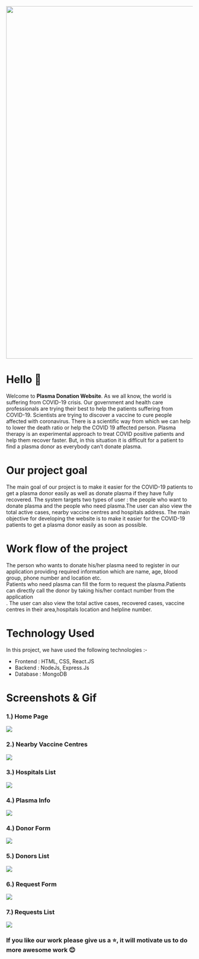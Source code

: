 <img src="project_snapshots/plasma.png" width="950">
<h1>Hello 👋</h1>
Welcome to <b>Plasma Donation Website</b>. As we all know, the world is suffering from COVID-19 crisis. Our government and health care professionals are trying their best to help the  patients suffering from COVID-19. Scientists are trying to discover a vaccine to cure people affected with coronavirus. There is a scientific way from which we can help to lower the death ratio or help the COVID 19 affected person. Plasma therapy is an experimental approach to treat COVID positive patients and help them recover faster. But, in this situation it is difficult for a patient to find a plasma donor as everybody can’t donate plasma.
<h1>Our project goal</h1>
The main goal of our project is to make it easier for the COVID-19 patients to get a plasma donor easily as well as donate plasma if they have fully recovered. The system targets two types of user : the people who want to donate plasma and the people who need plasma.The user can also view the total active cases, nearby vaccine centres and hospitals address. The main objective for developing the website is to make it easier for the COVID-19 patients to get a plasma donor easily  as soon as possible.
<h1>Work flow of the project</h1>
The person who wants to donate his/her plasma need to register in our application providing required information which are name, age, blood group, phone number and location etc.<br/> 
Patients who need plasma can fill the form to request the plasma.Patients can directly call the donor by taking his/her contact number from the application<br/>.
The user can also view the total active cases, recovered cases, vaccine centres in their area,hospitals location and helpline number.

<h1>Technology Used</h1>
In this project, we have used the following technologies :-
<ul>
<li>Frontend : HTML, CSS, React.JS</li>
<li>Backend : NodeJs, Express.Js</li>
<li>Database : MongoDB</li>
</ul>
<h1>Screenshots & Gif</h1>
<h3> 1.) Home Page </h3>
<img src="project_snapshots/HomePage.png"/>
<h3> 2.) Nearby Vaccine Centres </h3>
<img src="project_snapshots/VaccineCentres.png"/>
<h3> 3.) Hospitals List </h3>
<img src="project_snapshots/HospitalsList.png"/>
<h3> 4.) Plasma Info</h3>
<img src="https://im6.ezgif.com/tmp/ezgif-6-5adfef57c7ba.gif"/>
<h3> 4.) Donor Form </h3>
<img src="project_snapshots/DonorForm.png"/>
<h3> 5.) Donors List </h3>
<img src="project_snapshots/DonorList.png"/>
<h3> 6.) Request Form </h3>
<img src="project_snapshots/RequestPlasmaForm.png"/>
<h3> 7.) Requests List </h3>
<img src="project_snapshots/PlasmaRequestList.png"/>

<h3>If you like our work please give us a ⭐, it will motivate us to do more awesome work 😊</h3>
